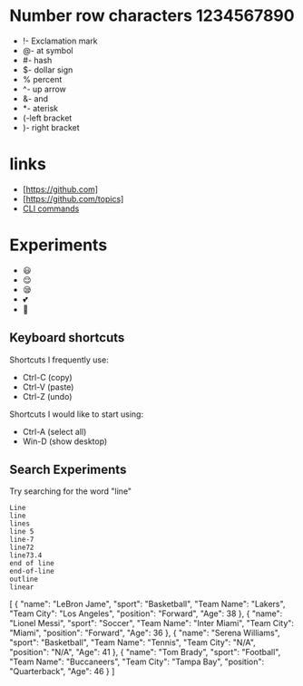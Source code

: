 # Number row characters 1234567890
- !- Exclamation mark
- @- at symbol
- #- hash
- $- dollar sign
- % percent
- ^- up arrow
- &- and
- *- aterisk
- (-left bracket
- )- right bracket
# links
- [https://github.com]
- [https://github.com/topics]
- [CLI commands](docs/cli.md)
# Experiments
- :smiley:
- :relieved:
- :sleepy:
- :two_hearts:
- :clap:
## Keyboard shortcuts
Shortcuts I frequently use: 
- Ctrl-C (copy)
- Ctrl-V (paste)
- Ctrl-Z (undo)

Shortcuts I would like to start using: 
- Ctrl-A (select all)
- Win-D (show desktop)
## Search Experiments
Try searching for the word "line"

```
Line
line
lines
line 5
line-7
line72
line73.4
end of line
end-of-line
outline
linear
```

[def]: docs/cli.md

[
  {
    "name": "LeBron Jame",
    "sport": "Basketball",
    "Team Name": "Lakers",
    "Team City": "Los Angeles",
    "position": "Forward",
    "Age": 38
  },
  {
    "name": "Lionel Messi",
    "sport": "Soccer",
    "Team Name": "Inter Miami",
    "Team City": "Miami",
    "position": "Forward",
    "Age": 36
  },
  {
    "name": "Serena Williams",
    "sport": "Basketball",
    "Team Name": "Tennis",
    "Team City": "N/A",
    "position": "N/A",
    "Age": 41
  },
  {
    "name": "Tom Brady",
    "sport": "Football",
    "Team Name": "Buccaneers",
    "Team City": "Tampa Bay",
    "position": "Quarterback",
    "Age": 46
  }
]
